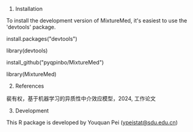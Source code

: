 
1. Installation

To install the development version of MixtureMed, it's easiest to use the 'devtools' package. 

install.packages("devtools")

library(devtools)

install_github("pyqpinbo/MixtureMed")

library(MixtureMed)

2. References

裴有权，基于机器学习的异质性中介效应模型，2024, 工作论文

3. Development

This R package is developed by Youquan Pei (ypeistat@sdu.edu.cn)


